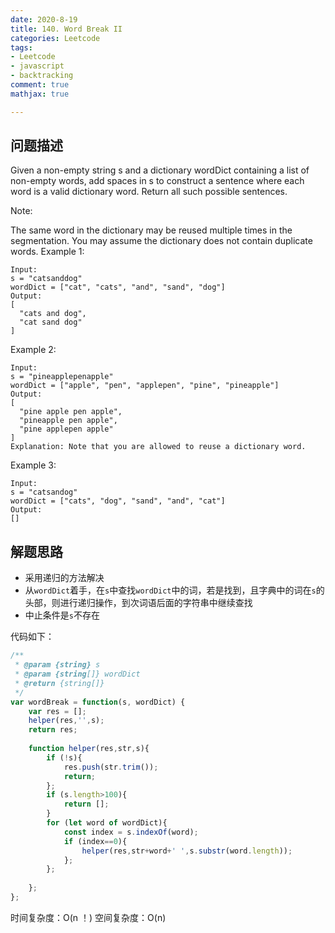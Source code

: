 ```yaml
---
date: 2020-8-19
title: 140. Word Break II
categories: Leetcode
tags: 
- Leetcode
- javascript
- backtracking
comment: true
mathjax: true

---
```


## 问题描述

Given a non-empty string s and a dictionary wordDict containing a list of non-empty words, add spaces in s to construct a sentence where each word is a valid dictionary word. Return all such possible sentences.

Note:

The same word in the dictionary may be reused multiple times in the segmentation.
You may assume the dictionary does not contain duplicate words.
Example 1:

```
Input:
s = "catsanddog"
wordDict = ["cat", "cats", "and", "sand", "dog"]
Output:
[
  "cats and dog",
  "cat sand dog"
]
```
<!--more-->

Example 2:

```
Input:
s = "pineapplepenapple"
wordDict = ["apple", "pen", "applepen", "pine", "pineapple"]
Output:
[
  "pine apple pen apple",
  "pineapple pen apple",
  "pine applepen apple"
]
Explanation: Note that you are allowed to reuse a dictionary word.
```

Example 3:

```
Input:
s = "catsandog"
wordDict = ["cats", "dog", "sand", "and", "cat"]
Output:
[]
```

## 解题思路

- 采用递归的方法解决
- 从`wordDict`着手，在`s`中查找`wordDict`中的词，若是找到，且字典中的词在`s`的头部，则进行递归操作，到次词语后面的字符串中继续查找
- 中止条件是`s`不存在

代码如下：

```javascript
/**
 * @param {string} s
 * @param {string[]} wordDict
 * @return {string[]}
 */
var wordBreak = function(s, wordDict) {
    var res = [];
    helper(res,'',s);
    return res;
    
    function helper(res,str,s){
        if (!s){
            res.push(str.trim());
            return;
        };
        if (s.length>100){
            return [];
        }
        for (let word of wordDict){
            const index = s.indexOf(word);
            if (index==0){
                helper(res,str+word+' ',s.substr(word.length));
            };
        };
        
    };
};
```

时间复杂度：O(n ！)
空间复杂度：O(n)

